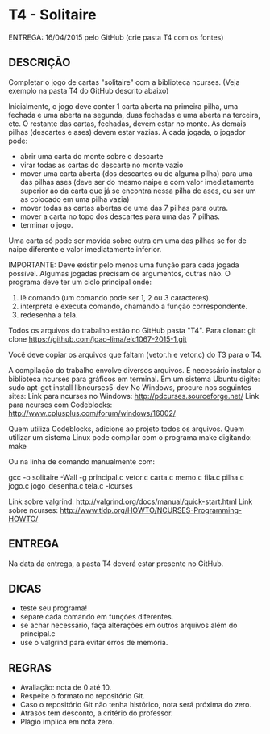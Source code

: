 # T4 - Solitaire

ENTREGA: 16/04/2015 pelo GitHub (crie pasta T4 com os fontes)

## DESCRIÇÃO
Completar o jogo de cartas "solitaire" com a biblioteca ncurses.
(Veja exemplo na pasta T4 do GitHub descrito abaixo)

Inicialmente, o jogo deve conter 1 carta aberta na primeira pilha, uma fechada
e uma aberta na segunda, duas fechadas e uma aberta na terceira, etc. O
restante das cartas, fechadas, devem estar no monte. As demais pilhas
(descartes e ases) devem estar vazias.
A cada jogada, o jogador pode:
- abrir uma carta do monte sobre o descarte
- virar todas as cartas do descarte no monte vazio
- mover uma carta aberta (dos descartes ou de alguma pilha) para uma das
  pilhas ases (deve ser do mesmo naipe e com valor imediatamente superior ao
  da carta que já se encontra nessa pilha de ases, ou ser um as colocado em
  uma pilha vazia)
- mover todas as cartas abertas de uma das 7 pilhas para outra.
- mover a carta no topo dos descartes para uma das 7 pilhas.
- terminar o jogo.

Uma carta só pode ser movida sobre outra em uma das pilhas se for de naipe
diferente e valor imediatamente inferior.

IMPORTANTE: Deve existir pelo menos uma função para cada jogada possível.
Algumas jogadas precisam de argumentos, outras não.
O programa deve ter um ciclo principal onde:
1) lê comando (um comando pode ser 1, 2 ou 3 caracteres).
2) interpreta e executa comando, chamando a função correspondente.
3) redesenha a tela.

Todos os arquivos do trabalho estão no GitHub pasta "T4". Para clonar:
git clone https://github.com/joao-lima/elc1067-2015-1.git

Você deve copiar os arquivos que faltam (vetor.h e vetor.c) do T3 para o T4. 

A compilação do trabalho envolve diversos arquivos. É necessário instalar a biblioteca
ncurses para gráficos em terminal. Em um sistema Ubuntu digite:
sudo apt-get install libncurses5-dev
No Windows, procure nos seguintes sites:
Link para ncurses no Windows: http://pdcurses.sourceforge.net/
Link para ncurses com Codeblocks: http://www.cplusplus.com/forum/windows/16002/

Quem utiliza Codeblocks, adicione ao projeto todos os arquivos. Quem utilizar
um sistema Linux pode compilar com o programa make digitando:
make

Ou na linha de comando manualmente com:

gcc -o solitaire -Wall -g principal.c vetor.c carta.c memo.c fila.c pilha.c jogo.c jogo_desenha.c tela.c -lcurses

Link sobre valgrind: http://valgrind.org/docs/manual/quick-start.html
Link sobre ncurses: http://www.tldp.org/HOWTO/NCURSES-Programming-HOWTO/

## ENTREGA
Na data da entrega, a pasta T4 deverá estar presente no GitHub.

## DICAS
- teste seu programa!
- separe cada comando em funções diferentes.
- se achar necessário, faça alterações em outros arquivos além do principal.c
- use o valgrind para evitar erros de memória.

## REGRAS
- Avaliação: nota de 0 até 10.
- Respeite o formato no repositório Git.
- Caso o repositório Git não tenha histórico, nota será próxima do zero.
- Atrasos tem desconto, a critério do professor.
- Plágio implica em nota zero.